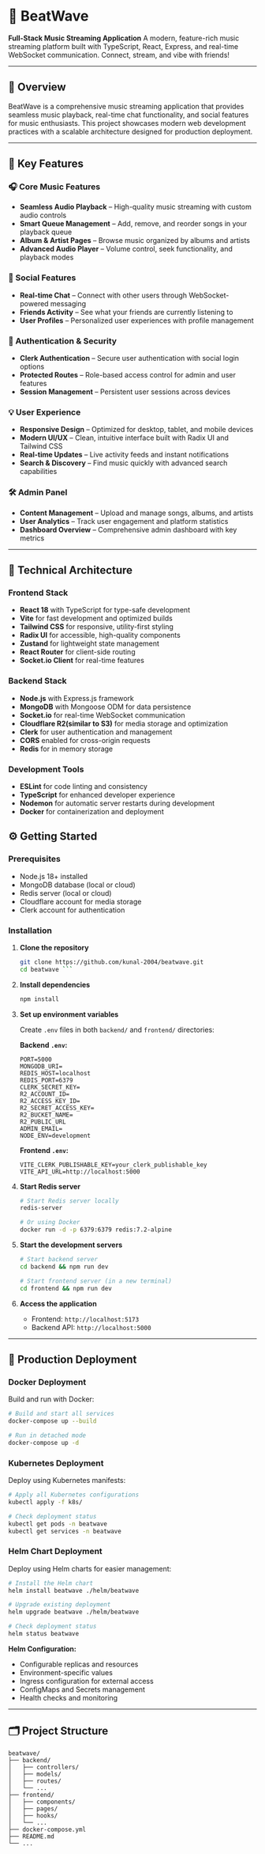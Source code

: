 
# 🎵 BeatWave

**Full-Stack Music Streaming Application**
 A modern, feature-rich music streaming platform built with TypeScript, React, Express, and real-time WebSocket communication. Connect, stream, and vibe with friends!

---

## 📌 Overview

BeatWave is a comprehensive music streaming application that provides seamless music playback, real-time chat functionality, and social features for music enthusiasts. This project showcases modern web development practices with a scalable architecture designed for production deployment.

---

## 🚀 Key Features

### 🎧 Core Music Features
- **Seamless Audio Playback** – High-quality music streaming with custom audio controls  
- **Smart Queue Management** – Add, remove, and reorder songs in your playback queue  
- **Album & Artist Pages** – Browse music organized by albums and artists  
- **Advanced Audio Player** – Volume control, seek functionality, and playback modes  

### 👥 Social Features
- **Real-time Chat** – Connect with other users through WebSocket-powered messaging  
- **Friends Activity** – See what your friends are currently listening to  
- **User Profiles** – Personalized user experiences with profile management  

### 🔐 Authentication & Security
- **Clerk Authentication** – Secure user authentication with social login options  
- **Protected Routes** – Role-based access control for admin and user features  
- **Session Management** – Persistent user sessions across devices  

### 💡 User Experience
- **Responsive Design** – Optimized for desktop, tablet, and mobile devices  
- **Modern UI/UX** – Clean, intuitive interface built with Radix UI and Tailwind CSS  
- **Real-time Updates** – Live activity feeds and instant notifications  
- **Search & Discovery** – Find music quickly with advanced search capabilities  

### 🛠️ Admin Panel
- **Content Management** – Upload and manage songs, albums, and artists  
- **User Analytics** – Track user engagement and platform statistics  
- **Dashboard Overview** – Comprehensive admin dashboard with key metrics  

---

## 🧱 Technical Architecture

### Frontend Stack
- **React 18** with TypeScript for type-safe development  
- **Vite** for fast development and optimized builds  
- **Tailwind CSS** for responsive, utility-first styling  
- **Radix UI** for accessible, high-quality components  
- **Zustand** for lightweight state management  
- **React Router** for client-side routing  
- **Socket.io Client** for real-time features

### Backend Stack
- **Node.js** with Express.js framework  
- **MongoDB** with Mongoose ODM for data persistence  
- **Socket.io** for real-time WebSocket communication  
- **Cloudflare R2(similar to S3)** for media storage and optimization  
- **Clerk** for user authentication and management  
- **CORS** enabled for cross-origin requests
- **Redis** for in memory storage

### Development Tools
- **ESLint** for code linting and consistency  
- **TypeScript** for enhanced developer experience  
- **Nodemon** for automatic server restarts during development  
- **Docker** for containerization and deployment



## ⚙️ Getting Started

### Prerequisites
- Node.js 18+ installed  
- MongoDB database (local or cloud)  
- Redis server (local or cloud)
- Cloudflare account for media storage  
- Clerk account for authentication  

### Installation

1. **Clone the repository**
   ```bash
   git clone https://github.com/kunal-2004/beatwave.git
   cd beatwave ```

2. **Install dependencies**

   ```bash
   npm install
   ```

3. **Set up environment variables**

   Create `.env` files in both `backend/` and `frontend/` directories:

   **Backend `.env`:**

   ```env
   PORT=5000
   MONGODB_URI=
   REDIS_HOST=localhost
   REDIS_PORT=6379
   CLERK_SECRET_KEY=
   R2_ACCOUNT_ID=
   R2_ACCESS_KEY_ID=
   R2_SECRET_ACCESS_KEY=
   R2_BUCKET_NAME=
   R2_PUBLIC_URL
   ADMIN_EMAIL=
   NODE_ENV=development
   ```

   **Frontend `.env`:**

   ```env
   VITE_CLERK_PUBLISHABLE_KEY=your_clerk_publishable_key
   VITE_API_URL=http://localhost:5000
   ```

4. **Start Redis server**

   ```bash
   # Start Redis server locally
   redis-server
   
   # Or using Docker
   docker run -d -p 6379:6379 redis:7.2-alpine
   ```

5. **Start the development servers**

   ```bash
   # Start backend server
   cd backend && npm run dev

   # Start frontend server (in a new terminal)
   cd frontend && npm run dev
   ```

6. **Access the application**

   * Frontend: `http://localhost:5173`
   * Backend API: `http://localhost:5000`

---

## 🚢 Production Deployment

### Docker Deployment

Build and run with Docker:

```bash
# Build and start all services
docker-compose up --build

# Run in detached mode
docker-compose up -d
```

### Kubernetes Deployment

Deploy using Kubernetes manifests:

```bash
# Apply all Kubernetes configurations
kubectl apply -f k8s/

# Check deployment status
kubectl get pods -n beatwave
kubectl get services -n beatwave
```

### Helm Chart Deployment

Deploy using Helm charts for easier management:

```bash
# Install the Helm chart
helm install beatwave ./helm/beatwave

# Upgrade existing deployment
helm upgrade beatwave ./helm/beatwave

# Check deployment status
helm status beatwave
```

**Helm Configuration:**

* Configurable replicas and resources
* Environment-specific values
* Ingress configuration for external access
* ConfigMaps and Secrets management
* Health checks and monitoring

---

## 🗂️ Project Structure

```
beatwave/
├── backend/
│   ├── controllers/
│   ├── models/
│   ├── routes/
│   └── ...
├── frontend/
│   ├── components/
│   ├── pages/
│   ├── hooks/
│   └── ...
├── docker-compose.yml
├── README.md
└── ...
```

```
